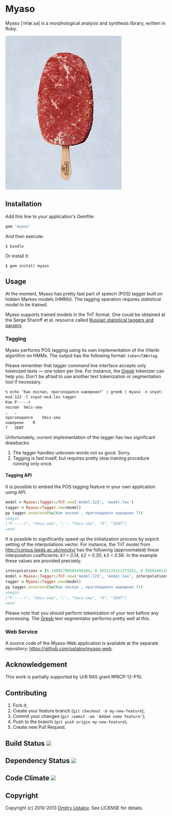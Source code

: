 # Myaso
Myaso [ˈmʲæ.sə] is a morphological analysis and synthesis library,
written in Ruby.

![Myaso](myaso.jpg)

## Installation
Add this line to your application's Gemfile:

```ruby
gem 'myaso'
```

And then execute:

    $ bundle

Or install it:

    $ gem install myaso

## Usage
At the moment, Myaso has pretty fast part of speech (POS) tagger built on
hidden Markov models (HMMs). The tagging operation requires statistical
model to be trained.

Myaso supports trained models in the TnT format. One could be obtained
at the Serge Sharoff et al. resource called [Russian statistical taggers
and parsers](http://corpus.leeds.ac.uk/mocky/).

### Tagging
Myaso performs POS tagging using its own implementation of the Viterbi
algorithm on HMMs. The output has the following format: `token<TAB>tag`.

Please remember that tagger command line interface accepts only tokenized
texts — one token per line. For instance, the
[Greeb](http://nlpub.ru/wiki/Greeb) tokenizer can help you.
Don't be afraid to use another text tokenization or segmentation tool if
necessary.

```
% echo 'Как поспал, проголодался наверное?' | greeb | myaso -n snyat-msd.123 -l snyat-msd.lex tagger
Как	P-----r
поспал	Vmis-sma
,	,
проголодался	Vmis-sma
наверное	R
?	SENT
```

Unfortunately, current implementation of the tagger has two significant
drawbacks:

1. The tagger handles unknown words not so good. Sorry.
2. Tagging is fast inself, but requires pretty slow training procedure
running only once.

#### Tagging API
It is possible to embed the POS tagging feature in your own application
using API.

```ruby
model = Myaso::Tagger::TnT.new('model.123', 'model.lex')
tagger = Myaso::Tagger.new(model)
pp tagger.annotate(%w(Как поспал , проголодался наверное ?))
=begin
["P-----r", "Vmis-sma", ",", "Vmis-sma", "R", "SENT"]
=end
```

It is possible to significantly speed up the initialization process by
expicit setting of the interpolations vector. For instance, the TnT model
from http://corpus.leeds.ac.uk/mocky/ has the following (approximated)
linear interpolation coefficients: *k1 = 0.14*, *k2 = 0.30*, *k3 = 0.56*.
In the example these values are provided precisely.

```ruby
interpolations = [0.14095796503456284, 0.3032174211273352, 0.555824613838102]
model = Myaso::Tagger::TnT.new('model.123', 'model.lex', interpolations)
tagger = Myaso::Tagger.new(model)
pp tagger.annotate(%w(Как поспал , проголодался наверное ?))
=begin
["P-----r", "Vmis-sma", ",", "Vmis-sma", "R", "SENT"]
=end
```

Please note that you should perform tokenization of your text before
any processing. The [Greeb](http://nlpub.ru/wiki/Greeb) text segmentator
performs pretty well at this.

### Web Service
A source code of the Myaso-Web application is available at
the separate repository: <https://github.com/ustalov/myaso-web>.

## Acknowledgement
This work is partially supported by UrB RAS grant №RCP-12-P10.

## Contributing
1. Fork it;
2. Create your feature branch (`git checkout -b my-new-feature`);
3. Commit your changes (`git commit -am 'Added some feature'`);
4. Push to the branch (`git push origin my-new-feature`);
5. Create new Pull Request.

## Build Status [<img src="https://secure.travis-ci.org/ustalov/myaso.png"/>](https://travis-ci.org/ustalov/myaso)

## Dependency Status [<img src="https://gemnasium.com/ustalov/myaso.png"/>](https://gemnasium.com/ustalov/myaso)

## Code Climate [<img src="https://codeclimate.com/github/ustalov/myaso.png"/>](https://codeclimate.com/github/ustalov/myaso)

## Copyright

Copyright (c) 2010-2013 [Dmitry Ustalov]. See LICENSE for details.

[Dmitry Ustalov]: http://eveel.ru
